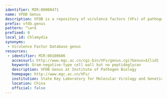 ```yaml
---
identifier: MIR:00000471
name: VFDB Genus
description: VFDB is a repository of virulence factors (VFs) of pathogenic bacteria.This collection references VF information by Genus.
prefix: vfdb.genus
pattern: ^\w+$
prefixed: 0
local_id: Chlamydia
synonyms:
 - Virulence Factor Database genus
resources:
 - identifier: MIR:00100606
   accessurl: http://www.mgc.ac.cn/cgi-bin/VFs/genus.cgi?Genus=${lid}
   keyword: Gram-negative-type cell wall but no peptidoglycan
   description: VFDB Genus at Institute of Pathogen Biology
   homepage: http://www.mgc.ac.cn/VFs/
   institution: State Key Laboratory for Molecular Virology and Genetic Engineering, Institute of Pathogen Biology, Chinese Academy Medical Sciences and Peking Union Medical College, Beijing
   location: China
   official: false
---
```

